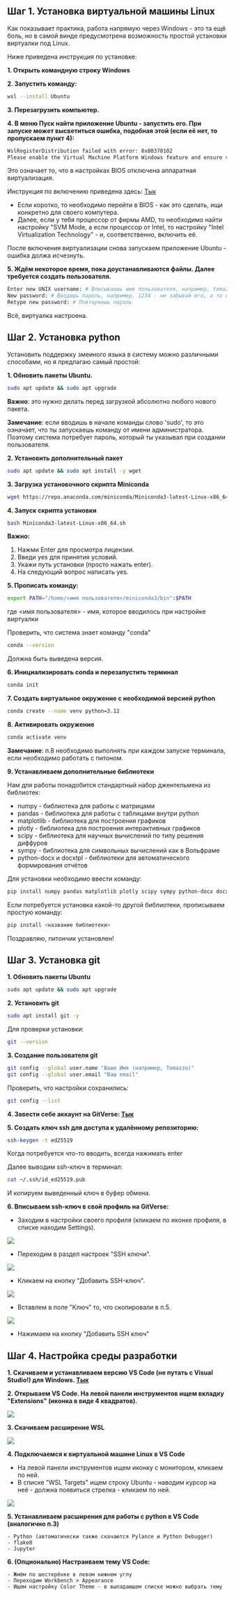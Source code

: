 ## Шаг 1. Установка виртуальной машины Linux

Как показывает практика, работа напрямую через Windows - это та ещё боль, но в самой винде предусмотрена возможность простой установки виртуалки под Linux.

Ниже приведена инструкция по установке:

**1. Открыть командную строку Windows**

**2. Запустить команду:**

```bash
wsl --install Ubuntu
```

**3. Перезагрузить компьютер.**

**4. В меню Пуск найти приложение Ubuntu - запустить его.
При запуске может высветиться ошибка, подобная этой (если её нет, то пропускаем пункт 4):**

```bash
WslRegisterDistribution failed with error: 0x80370102
Please enable the Virtual Machine Platform Windows feature and ensure virtualization is enabled in the BIOS
```

Это означает то, что в настройках BIOS отключена аппаратная виртуализация.

Инструкция по включению приведена здесь: [Тык](https://support.bluestacks.com/hc/ru/articles/360058102252-%D0%9A%D0%B0%D0%BA-%D0%B2%D0%BA%D0%BB%D1%8E%D1%87%D0%B8%D1%82%D1%8C-%D0%B0%D0%BF%D0%BF%D0%B0%D1%80%D0%B0%D1%82%D0%BD%D1%83%D1%8E-%D0%B2%D0%B8%D1%80%D1%82%D1%83%D0%B0%D0%BB%D0%B8%D0%B7%D0%B0%D1%86%D0%B8%D1%8E-VT-%D0%B2-Windows-10-%D0%B4%D0%BB%D1%8F-BlueStacks-5)

- Если коротко, то необходимо перейти в BIOS - как это сделать, ищи конкретно для своего компутера.
- Далее, если у тебя процессор от фирмы AMD, то необходимо найти настройку "SVM Mode, а если процессор от Intel, то настройку "Intel Virtualization Technology" - и, соответственно, включить её.

После включения виртуализации снова запускаем приложение Ubuntu - ошибка должа исчезнуть.

**5. Ждём некоторое время, пока доустанавливаются файлы.
Далее требуется создать пользователя.**

```bash
Enter new UNIX username: # Вписываешь имя пользователя, например, tomazzo, жмёшь enter
New password: # Вводишь пароль, например, 1234 - не забывай его, а то придётся помучаться, чтобы его сбросить
Retype new password: # Повторяешь пароль
```

Всё, виртуалка настроена.

## Шаг 2. Установка python

Установить поддержку змеиного языка в систему можно различными способами, но я предлагаю самый простой:

**1. Обновить пакеты Ubuntu.**

```bash
sudo apt update && sudo apt upgrade
```

**Важно**: это нужно делать перед загрузкой абсолютно любого нового пакета.

**Замечание**: если вводишь в начале команды слово 'sudo', то это оэначает, что ты запускаешь команду от имени администратора. Поэтому система потребует пароль, который ты указывал при создании пользователя.

**2. Установить дополнительный пакет**

```bash
sudo apt update && sudo apt install -y wget
```

**3. Загрузка установочного скрипта Miniconda**

```bash
wget https://repo.anaconda.com/miniconda/Miniconda3-latest-Linux-x86_64.sh
```

**4. Запуск скрипта установки**

```bash
bash Miniconda3-latest-Linux-x86_64.sh
```

**Важно:**
1. Нажми Enter для просмотра лицензии.
2. Введи yes для принятия условий.
3. Укажи путь установки (просто нажать enter).
4. На следующий вопрос написать yes.

**5. Прописать команду:**

```bash
export PATH="/home/<имя пользователя>/miniconda3/bin":$PATH
```
где <имя пользователя> - имя, которое вводилось при настройке виртуалки

Проверить, что система знает команду "conda"

```bash
conda --version
```

Должна быть выведена версия.

**6. Инициализировать conda и перезапустить терминал**

```bash
conda init
```


**7. Создать виртуальное окружение с необходимой версией python**

```bash
conda create --name venv python=3.12
```

**8. Активировать окружение**

```bash
conda activate venv
```

**Замечание**: п.8 необходимо выполнять при каждом запуске терминала, если необходимо работать с питоном.

**9. Устанавливаем дополнительные библиотеки**

Нам для работы понадобится стандартный набор джентельмена из библиотек:

- numpy - библиотека для работы с матрицами
- pandas - библиотека для работы с таблицами внутри python
- matplotlib - библиотека для построения графиков
- plotly - библиотека для построения интерактивных графиков
- scipy - библиотека для научных вычислений по типу решения диффуров
- sympy - библиотека для символьных вычислений как в Вольфраме
- python-docx и docxtpl - библиотеки для автоматического формирования отчётов

Для установки необходимо ввести команду:

```bash
pip install numpy pandas matplotlib plotly scipy sympy python-docx docxtpl
```

Если потребуется установка какой-то другой библиотеки, прописываем простую команду:

```bash
pip install <название библиотеки>
```

Поздравляю, питончик установлен!

## Шаг 3. Установка git

**1. Обновить пакеты Ubuntu**

```bash
sudo apt update && sudo apt upgrade
```

**2. Установить git**

```bash
sudo apt install git -y
```

Для проверки установки:

```bash
git --version
```

**3. Создание пользователя git**

```bash
git config --global user.name "Ваше Имя (например, Tomazzo)"
git config --global user.email "Ваш email"
```

Проверить, что настройки сохранились:

```bash
git config --list
```

**4. Завести себе аккаунт на GitVerse: [Тык](https://gitverse.ru/home/)**

**5. Создать ключ ssh для доступа к удалённому репозиторию:**

```bash
ssh-keygen -t ed25519
```

Когда потребуется что-то вводить, всегда нажимать enter

Далее выводим ssh-ключ в терминал:

```bash
cat ~/.ssh/id_ed25519.pub
```

И копируем выведенный ключ в буфер обмена.

**6. Вписываем ssh-ключ в свой профиль на GitVerse:**

- Заходим в настройки своего профиля (кликаем по иконке профиля, в списке находим Settings).

![](./images/image-3.png)

- Переходим в раздел настроек "SSH ключи".

![](./images/image-4.png)

- Кликаем на кнопку "Добавить SSH-ключ".

![](./images/image-5.png)

- Вставлем в поле "Ключ" то, что скопировали в п.5.

![](./images/image-6.png)

- Нажимаем на кнопку "Добавить SSH ключ"

## Шаг 4. Настройка среды разработки

**1. Скачиваем и устанавливаем версию VS Code (не путать с Visual Studio!) для Windows. [Тык](https://code.visualstudio.com/download)**

**2. Открываем VS Code. На левой панели инструментов ищем вкладку "Extensions" (иконка в виде 4 квадратов).**

![](./images/image-1.png)

**3. Скачиваем расширение WSL**

![](./images/image-2.png)

**4. Подключаемся к виртуальной машине Linux в VS Code** 

- На левой панели инструментов ищем иконку с монитором, кликаем по ней.
- В списке "WSL Targets" ищем строку Ubuntu - наводим курсор на неё - должна появиться стрелка - кликаем по ней.

![](./images/image.png)

**5. Устанавливаем расширения для работы с python в VS Code (аналогично п.3)**

    - Python (автоматически также скачаются Pylance и Python Debugger)
    - flake8
    - Jupyter

**6. (Опционально) Настраиваем тему VS Code:**

    - Жмём по шестерёнке в левом нижнем углу
    - Переходим Workbench > Appearance
    - Ищем настройку Color Theme - в выпадающем списке можно выбрать тему


